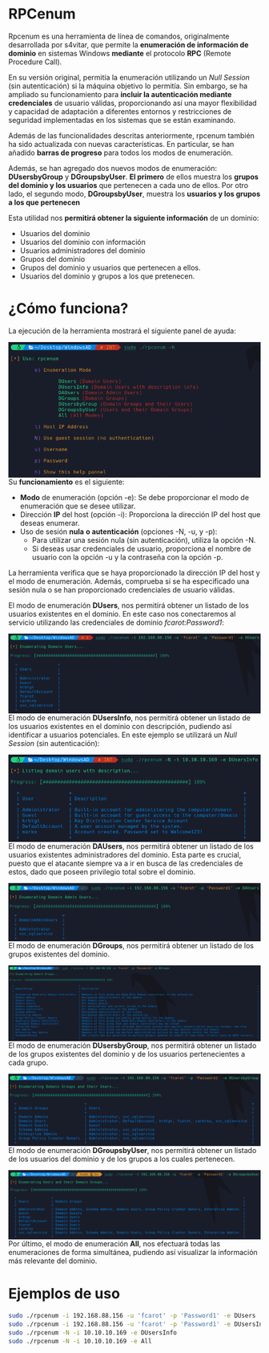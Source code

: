 # RPCenum

Rpcenum es una herramienta de línea de comandos, originalmente desarrollada por s4vitar, que permite la **enumeración de información de dominio** en sistemas Windows **mediante** el protocolo **RPC** (Remote Procedure Call). 

En su versión original, permitía la enumeración utilizando un *Null Session* (sin autenticación) si la máquina objetivo lo permitía. Sin embargo, se ha ampliado su funcionamiento para **incluir la autenticación mediante credenciales** de usuario válidas, proporcionando así una mayor flexibilidad y capacidad de adaptación a diferentes entornos y restricciones de seguridad implementadas en los sistemas que se están examinando.

Además de las funcionalidades descritas anteriormente, rpcenum también ha sido actualizada con nuevas características. En particular, se han añadido **barras de progreso** para todos los modos de enumeración.

Además, se han agregado dos nuevos modos de enumeración: **DUsersbyGroup** y **DGroupsbyUser**. **El primero** de ellos muestra los **grupos del dominio y los usuarios** que pertenecen a cada uno de ellos. Por otro lado, el segundo modo, **DGroupsbyUser**, muestra los **usuarios y los grupos a los que pertenecen**

Esta utilidad nos **permitirá obtener la siguiente información** de un dominio:

* Usuarios del dominio
* Usuarios del dominio con información
* Usuarios administradores del dominio
* Grupos del dominio
* Grupos del dominio y usuarios que pertenecen a ellos.
* Usuarios del dominio y grupos a los que pretenecen.

¿Cómo funciona?
======

La ejecución de la herramienta mostrará el siguiente panel de ayuda:

<p align="center">
	<img src="images/image1.png"
		alt="Panel de ayuda"
	style="float: left; margin-right: 10px;" />
</p>


Su **funcionamiento** es el siguiente:

* **Modo** de enumeración (opción -e): Se debe proporcionar el modo de enumeración que se desee utilizar.
* Dirección **IP** del host (opción -i): Proporciona la dirección IP del host que deseas enumerar.
* Uso de sesión **nula** **o autenticación** (opciones -N, -u, y -p):
	* Para utilizar una sesión nula (sin autenticación), utiliza la opción -N.
	* Si deseas usar credenciales de usuario, proporciona el nombre de usuario con la opción -u y la contraseña con la opción -p.

La herramienta verifica que se haya proporcionado la dirección IP del host y el modo de enumeración. Además, comprueba si se ha especificado una sesión nula o se han proporcionado credenciales de usuario válidas.

El modo de enumeración **DUsers**, nos permitirá obtener un listado de los usuarios existentes en el dominio. En este caso nos conectaremos al servicio utilizando las credenciales de dominio *fcarot:Password1*:

<p align="center">
	<img src="images/image2.png"
		alt="DUsers"
	style="float: left; margin-right: 10px;" />
</p>

El modo de enumeración **DUsersInfo**, nos permitirá obtener un listado de los usuarios existentes en el dominio con descripción, pudiendo así identificar a usuarios potenciales. En este ejemplo se utilizará un *Null Session* (sin autenticación):

<p align="center">
    <img src="images/image3.png"
        alt="DUsersInfo"
    style="float: left; margin-right: 10px;" />
</p>

El modo de enumeración **DAUsers**, nos permitirá obtener un listado de los usuarios existentes administradores del dominio. Esta parte es crucial, puesto que el atacante siempre va a ir en busca de las credenciales de estos, dado que poseen privilegio total sobre el dominio.

<p align="center">
    <img src="images/image4.png"
        alt="DUsersInfo"
    style="float: left; margin-right: 10px;" />
</p>

El modo de enumeración **DGroups**, nos permitirá obtener un listado de los grupos existentes del dominio.

<p align="center">
    <img src="images/image5.png"
        alt="DUsersInfo"
    style="float: left; margin-right: 10px;" />
</p>


El modo de enumeración **DUsersbyGroup**, nos permitirá obtener un listado de los grupos existentes del dominio y de los usuarios pertenecientes a cada grupo.

<p align="center">
    <img src="images/image6.png"
        alt="DUsersInfo"
    style="float: left; margin-right: 10px;" />
</p>

El modo de enumeración **DGroupsbyUser**, nos permitirá obtener un listado de los usuarios del dominio y de los grupos a los cuales pertenecen.

<p align="center">
    <img src="images/image7.png"
        alt="DUsersInfo"
    style="float: left; margin-right: 10px;" />
</p>

Por último, el modo de enumeración **All**, nos efectuará todas las enumeraciones de forma simultánea, pudiendo así visualizar la información más relevante del dominio.


Ejemplos de uso
======

```bash
sudo ./rpcenum -i 192.168.88.156 -u 'fcarot' -p 'Password1' -e DUsers
sudo ./rpcenum -i 192.168.88.156 -u 'fcarot' -p 'Password1' -e DUsersInfo
sudo ./rpcenum -N -i 10.10.10.169 -e DUsersInfo
sudo ./rpcenum -N -i 10.10.10.169 -e All
```

